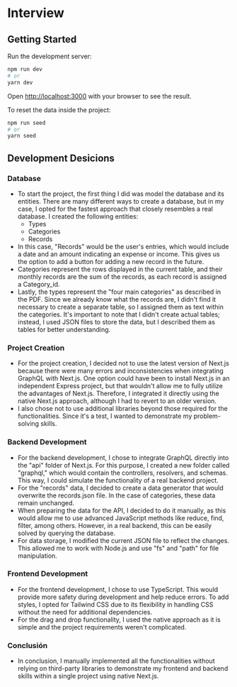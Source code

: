 # Interview
## Getting Started

Run the development server:
```bash
npm run dev
# or
yarn dev
```
Open [http://localhost:3000](http://localhost:3000) with your browser to see the result.

To reset the data inside the project:
```bash
npm run seed
# or
yarn seed
```

## Development Desicions

### Database
* To start the project, the first thing I did was model the database and its entities. There are many different ways to create a database, but in my case, I opted for the fastest approach that closely resembles a real database. I created the following entities:
  * Types
  * Categories
  * Records
* In this case, "Records" would be the user's entries, which would include a date and an amount indicating an expense or income. This gives us the option to add a button for adding a new record in the future.
* Categories represent the rows displayed in the current table, and their monthly records are the sum of the records, as each record is assigned a Category_id.
* Lastly, the types represent the "four main categories" as described in the PDF. Since we already know what the records are, I didn't find it necessary to create a separate table, so I assigned them as text within the categories.
It's important to note that I didn't create actual tables; instead, I used JSON files to store the data, but I described them as tables for better understanding.
### Project Creation
* For the project creation, I decided not to use the latest version of Next.js because there were many errors and inconsistencies when integrating GraphQL with Next.js. One option could have been to install Next.js in an independent Express project, but that wouldn't allow me to fully utilize the advantages of Next.js. Therefore, I integrated it directly using the native Next.js approach, although I had to revert to an older version.
* I also chose not to use additional libraries beyond those required for the functionalities. Since it's a test, I wanted to demonstrate my problem-solving skills.
### Backend Development
* For the backend development, I chose to integrate GraphQL directly into the "api" folder of Next.js. For this purpose, I created a new folder called "graphql," which would contain the controllers, resolvers, and schemas. This way, I could simulate the functionality of a real backend project.
* For the "records" data, I decided to create a data generator that would overwrite the records.json file. In the case of categories, these data remain unchanged.
* When preparing the data for the API, I decided to do it manually, as this would allow me to use advanced JavaScript methods like reduce, find, filter, among others. However, in a real backend, this can be easily solved by querying the database.
* For data storage, I modified the current JSON file to reflect the changes. This allowed me to work with Node.js and use "fs" and "path" for file manipulation.
### Frontend Development
* For the frontend development, I chose to use TypeScript. This would provide more safety during development and help reduce errors.
To add styles, I opted for Tailwind CSS due to its flexibility in handling CSS without the need for additional dependencies.
* For the drag and drop functionality, I used the native approach as it is simple and the project requirements weren't complicated.
### Conclusión
* In conclusion, I manually implemented all the functionalities without relying on third-party libraries to demonstrate my frontend and backend skills within a single project using native Next.js.